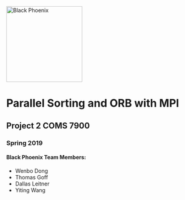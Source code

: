 <img src="http://skynet03.goffvps.com/img/blackphoenix.jpg" title="Black Phoenix" alt="Black Phoenix" width="200" height="200">

# Parallel Sorting and ORB with MPI
## Project 2 COMS 7900
### Spring 2019
#### Black Phoenix Team Members:
- Wenbo Dong
- Thomas Goff
- Dallas Leitner
- Yiting Wang


